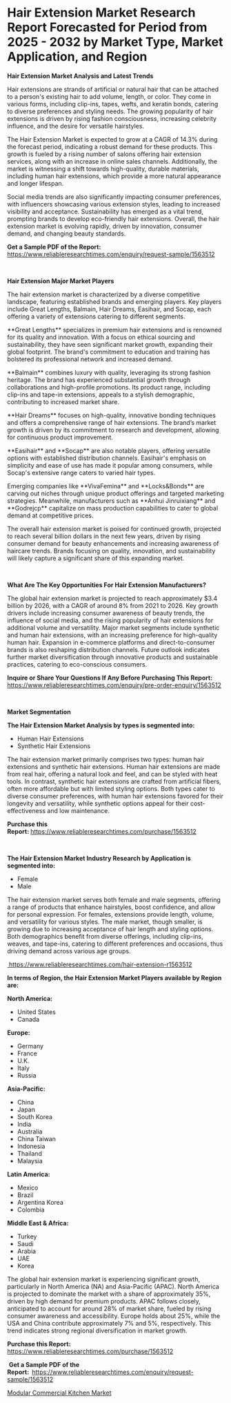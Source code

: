 <p><h1>Hair Extension Market Research Report Forecasted for Period from 2025 -  2032 by Market Type, Market Application, and Region</h1></p><p><strong>Hair Extension Market Analysis and Latest Trends</strong></p>
<p><p>Hair extensions are strands of artificial or natural hair that can be attached to a person's existing hair to add volume, length, or color. They come in various forms, including clip-ins, tapes, wefts, and keratin bonds, catering to diverse preferences and styling needs. The growing popularity of hair extensions is driven by rising fashion consciousness, increasing celebrity influence, and the desire for versatile hairstyles.</p><p>The Hair Extension Market is expected to grow at a CAGR of 14.3% during the forecast period, indicating a robust demand for these products. This growth is fueled by a rising number of salons offering hair extension services, along with an increase in online sales channels. Additionally, the market is witnessing a shift towards high-quality, durable materials, including human hair extensions, which provide a more natural appearance and longer lifespan.</p><p>Social media trends are also significantly impacting consumer preferences, with influencers showcasing various extension styles, leading to increased visibility and acceptance. Sustainability has emerged as a vital trend, prompting brands to develop eco-friendly hair extensions. Overall, the hair extension market is evolving rapidly, driven by innovation, consumer demand, and changing beauty standards.</p></p>
<p><strong>Get a Sample PDF of the Report:&nbsp;</strong> <a href="https://www.reliableresearchtimes.com/enquiry/request-sample/1563512?utm_campaign=2183&utm_medium=2&utm_source=Github&utm_content=ia&utm_term=05022025&utm_id=hair-extension">https://www.reliableresearchtimes.com/enquiry/request-sample/1563512</a></p>
<p>&nbsp;</p>
<p><strong>Hair Extension Major Market Players</strong></p>
<p><p>The hair extension market is characterized by a diverse competitive landscape, featuring established brands and emerging players. Key players include Great Lengths, Balmain, Hair Dreams, Easihair, and Socap, each offering a variety of extensions catering to different segments.</p><p>**Great Lengths** specializes in premium hair extensions and is renowned for its quality and innovation. With a focus on ethical sourcing and sustainability, they have seen significant market growth, expanding their global footprint. The brand's commitment to education and training has bolstered its professional network and increased demand.</p><p>**Balmain** combines luxury with quality, leveraging its strong fashion heritage. The brand has experienced substantial growth through collaborations and high-profile promotions. Its product range, including clip-ins and tape-in extensions, appeals to a stylish demographic, contributing to increased market share.</p><p>**Hair Dreams** focuses on high-quality, innovative bonding techniques and offers a comprehensive range of hair extensions. The brand’s market growth is driven by its commitment to research and development, allowing for continuous product improvement.</p><p>**Easihair** and **Socap** are also notable players, offering versatile options with established distribution channels. Easihair's emphasis on simplicity and ease of use has made it popular among consumers, while Socap's extensive range caters to varied hair types.</p><p>Emerging companies like **VivaFemina** and **Locks&Bonds** are carving out niches through unique product offerings and targeted marketing strategies. Meanwhile, manufacturers such as **Anhui Jinruixiang** and **Godrejcp** capitalize on mass production capabilities to cater to global demand at competitive prices.</p><p>The overall hair extension market is poised for continued growth, projected to reach several billion dollars in the next few years, driven by rising consumer demand for beauty enhancements and increasing awareness of haircare trends. Brands focusing on quality, innovation, and sustainability will likely capture a significant share of this expanding market.</p></p>
<p>&nbsp;</p>
<p><strong>What Are The Key Opportunities For Hair Extension Manufacturers?</strong></p>
<p><p>The global hair extension market is projected to reach approximately $3.4 billion by 2026, with a CAGR of around 8% from 2021 to 2026. Key growth drivers include increasing consumer awareness of beauty trends, the influence of social media, and the rising popularity of hair extensions for additional volume and versatility. Major market segments include synthetic and human hair extensions, with an increasing preference for high-quality human hair. Expansion in e-commerce platforms and direct-to-consumer brands is also reshaping distribution channels. Future outlook indicates further market diversification through innovative products and sustainable practices, catering to eco-conscious consumers.</p></p>
<p><strong>Inquire or Share Your Questions If Any Before Purchasing This Report:</strong> <a href="https://www.reliableresearchtimes.com/enquiry/pre-order-enquiry/1563512?utm_campaign=2183&utm_medium=2&utm_source=Github&utm_content=ia&utm_term=05022025&utm_id=hair-extension">https://www.reliableresearchtimes.com/enquiry/pre-order-enquiry/1563512</a></p>
<p>&nbsp;</p>
<p><strong>Market Segmentation</strong></p>
<p><strong>The Hair Extension Market Analysis by types is segmented into:</strong></p>
<p><ul><li>Human Hair Extensions</li><li>Synthetic Hair Extensions</li></ul></p>
<p><p>The hair extension market primarily comprises two types: human hair extensions and synthetic hair extensions. Human hair extensions are made from real hair, offering a natural look and feel, and can be styled with heat tools. In contrast, synthetic hair extensions are crafted from artificial fibers, often more affordable but with limited styling options. Both types cater to diverse consumer preferences, with human hair extensions favored for their longevity and versatility, while synthetic options appeal for their cost-effectiveness and low maintenance.</p></p>
<p><strong>Purchase this Report:&nbsp;</strong><a href="https://www.reliableresearchtimes.com/purchase/1563512?utm_campaign=2183&utm_medium=2&utm_source=Github&utm_content=ia&utm_term=05022025&utm_id=hair-extension">https://www.reliableresearchtimes.com/purchase/1563512</a></p>
<p>&nbsp;</p>
<p><strong>The Hair Extension Market Industry Research by Application is segmented into:</strong></p>
<p><ul><li>Female</li><li>Male</li></ul></p>
<p><p>The hair extension market serves both female and male segments, offering a range of products that enhance hairstyles, boost confidence, and allow for personal expression. For females, extensions provide length, volume, and versatility for various styles. The male market, though smaller, is growing due to increasing acceptance of hair length and styling options. Both demographics benefit from diverse offerings, including clip-ins, weaves, and tape-ins, catering to different preferences and occasions, thus driving demand across various age groups.</p></p>
<p><a href="https://www.reliableresearchtimes.com/hair-extension-r1563512?utm_campaign=2183&utm_medium=2&utm_source=Github&utm_content=ia&utm_term=05022025&utm_id=hair-extension">&nbsp;https://www.reliableresearchtimes.com/hair-extension-r1563512</a></p>
<p><strong>In terms of Region, the Hair Extension Market Players available by Region are:</strong></p>
<p>
    <p> <strong> North America: </strong>
        <ul>
            <li>United States</li>
            <li>Canada</li>
        </ul>
        </p> 
    <p> <strong> Europe: </strong>
        <ul>
            <li>Germany</li>
            <li>France</li>
            <li>U.K.</li>
            <li>Italy</li>
            <li>Russia</li>
        </ul>
        </p> 
    <p> <strong> Asia-Pacific: </strong>
        <ul>
            <li>China</li>
            <li>Japan</li>
            <li>South Korea</li>
            <li>India</li>
            <li>Australia</li>
            <li>China Taiwan</li>
            <li>Indonesia</li>
            <li>Thailand</li>
            <li>Malaysia</li>
        </ul>
        </p> 
    <p> <strong> Latin America: </strong>
        <ul>
            <li>Mexico</li>
            <li>Brazil</li>
            <li>Argentina Korea</li>
            <li>Colombia</li>
        </ul>
        </p> 
    <p> <strong> Middle East & Africa: </strong>
        <ul>
            <li>Turkey</li>
            <li>Saudi</li>
            <li>Arabia</li>
            <li>UAE</li>
            <li>Korea</li>
        </ul>
    </p>
    </p>
<p><p>The global hair extension market is experiencing significant growth, particularly in North America (NA) and Asia-Pacific (APAC). North America is projected to dominate the market with a share of approximately 35%, driven by high demand for premium products. APAC follows closely, anticipated to account for around 28% of market share, fueled by rising consumer awareness and accessibility. Europe holds about 25%, while the USA and China contribute approximately 7% and 5%, respectively. This trend indicates strong regional diversification in market growth.</p></p>
<p><strong>Purchase this Report: </strong><a href="https://www.reliableresearchtimes.com/purchase/1563512?utm_campaign=2183&utm_medium=2&utm_source=Github&utm_content=ia&utm_term=05022025&utm_id=hair-extension">https://www.reliableresearchtimes.com/purchase/1563512</a></p>
<p>&nbsp;<strong>Get a Sample PDF of the Report:&nbsp;&nbsp;</strong><a href="https://www.reliableresearchtimes.com/enquiry/request-sample/1563512?utm_campaign=2183&utm_medium=2&utm_source=Github&utm_content=ia&utm_term=05022025&utm_id=hair-extension">https://www.reliableresearchtimes.com/enquiry/request-sample/1563512</a></p>
<p><strong></strong></p>
<p><p><a href="https://github.com/SanjidaKhan901/Market-Research-Report-List-1/blob/main/modular-commercial-kitchen-market.md?utm_campaign=2183&utm_medium=2&utm_source=Github&utm_content=ia&utm_term=05022025&utm_id=hair-extension">Modular Commercial Kitchen Market</a></p></p>